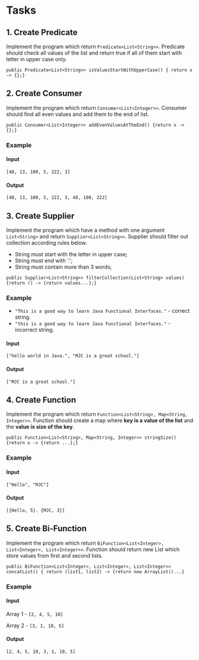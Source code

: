 # Tasks

## 1. Create Predicate

Implement the program which return `Predicate<List<String>>`. Predicate should check all values of the list and return true if all of them start with letter in upper case only.

`public Predicate<List<String>> isValuesStartWithUpperCase() { return x -> {};}`

## 2. Create Consumer

Implement the program which return `Consumer<List<Integer>>`. Consumer should find all even values and add them to the end of list.

`public Consumer<List<Integer>> addEvenValuesAtTheEnd() {return x -> {};}`

### Example

#### Input

`[48, 13, 100, 5, 222, 3]`

#### Output

`[48, 13, 100, 5, 222, 3, 48, 100, 222]`

## 3. Create Supplier

Implement the program which have a method with one argument `List<String>` and return `Supplier<List<String>>`. Supplier should filter out collection according rules below.

- String must start with the letter in upper case;
- String must end with '.';
- String must contain more than 3 words;

`public Supplier<List<String>> filterCollection(List<String> values) {return () -> {return values...};}`

### Example

- `"This is a good way to learn Java Functional Interfaces."` - correct string.
- `"this is a good way to learn Java Functional Interfaces."` - incorrect string.

#### Input

`["hello world in Java.", "MJC is a great school."]`

#### Output

`["MJC is a great school."]`

## 4. Create Function

Implement the program which return `Function<List<String>, Map<String, Integer>>`. Function should create a map where **key is a value of the list** and the **value is size of the key**.

`public Function<List<String>, Map<String, Integer>> stringSize() {return x -> {return ...};}`

### Example

#### Input

`["Hello", "MJC"]`

#### Output

`[{Hello, 5}. {MJC, 3}]`

## 5. Create Bi-Function

Implement the program which return `BiFunction<List<Integer>, List<Integer>, List<Integer>>`. Function should return new List which store values from first and second lists.

`public BiFunction<List<Integer>, List<Integer>, List<Integer>> concatList() {
return (list1, list2) -> {return new ArrayList()...}`

### Example

#### Input

Array 1 - `[2, 4, 5, 10]`

Array 2 - `[3, 1, 10, 5]`

#### Output

`[2, 4, 5, 10, 3, 1, 10, 5]`
